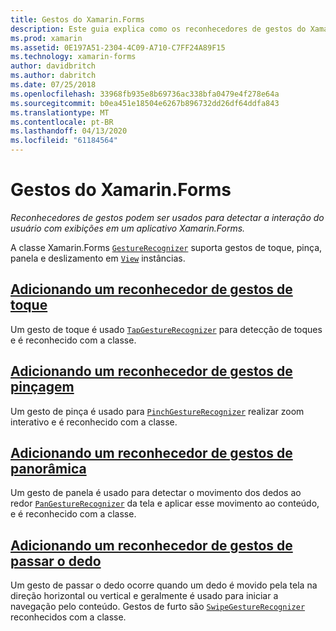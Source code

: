 ```yaml
---
title: Gestos do Xamarin.Forms
description: Este guia explica como os reconhecedores de gestos do Xamarin.Forms podem ser usados para detectar a interação do usuário com exibições em um aplicativo Xamarin.Forms.
ms.prod: xamarin
ms.assetid: 0E197A51-2304-4C09-A710-C7FF24A89F15
ms.technology: xamarin-forms
author: davidbritch
ms.author: dabritch
ms.date: 07/25/2018
ms.openlocfilehash: 33968fb935e8b69736ac338bfa0479e4f278e64a
ms.sourcegitcommit: b0ea451e18504e6267b896732dd26df64ddfa843
ms.translationtype: MT
ms.contentlocale: pt-BR
ms.lasthandoff: 04/13/2020
ms.locfileid: "61184564"
---
```

# <a name="xamarinforms-gestures"></a>Gestos do Xamarin.Forms

_Reconhecedores de gestos podem ser usados para detectar a interação do usuário com exibições em um aplicativo Xamarin.Forms._

A classe Xamarin.Forms [`GestureRecognizer`](xref:Xamarin.Forms.GestureRecognizer) suporta gestos de toque, pinça, panela e deslizamento em [`View`](xref:Xamarin.Forms.View) instâncias.

## <a name="adding-a-tap-gesture-recognizer"></a>[Adicionando um reconhecedor de gestos de toque](tap.md)

Um gesto de toque é usado [`TapGestureRecognizer`](xref:Xamarin.Forms.TapGestureRecognizer) para detecção de toques e é reconhecido com a classe.

## <a name="adding-a-pinch-gesture-recognizer"></a>[Adicionando um reconhecedor de gestos de pinçagem](pinch.md)

Um gesto de pinça é usado para [`PinchGestureRecognizer`](xref:Xamarin.Forms.PinchGestureRecognizer) realizar zoom interativo e é reconhecido com a classe.

## <a name="adding-a-pan-gesture-recognizer"></a>[Adicionando um reconhecedor de gestos de panorâmica](pan.md)

Um gesto de panela é usado para detectar o movimento dos dedos ao redor [`PanGestureRecognizer`](xref:Xamarin.Forms.PanGestureRecognizer) da tela e aplicar esse movimento ao conteúdo, e é reconhecido com a classe.

## <a name="adding-a-swipe-gesture-recognizer"></a>[Adicionando um reconhecedor de gestos de passar o dedo](swipe.md)

Um gesto de passar o dedo ocorre quando um dedo é movido pela tela na direção horizontal ou vertical e geralmente é usado para iniciar a navegação pelo conteúdo. Gestos de furto são [`SwipeGestureRecognizer`](xref:Xamarin.Forms.SwipeGestureRecognizer) reconhecidos com a classe.
